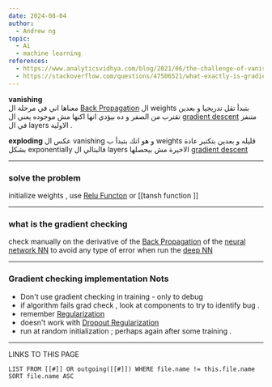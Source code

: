 ```yaml
---
date: 2024-08-04
author:
  - Andrew ng
topic:
  - Ai
  - machine learning
references:
  - https://www.analyticsvidhya.com/blog/2021/06/the-challenge-of-vanishing-exploding-gradients-in-deep-neural-networks/
  - https://stackoverflow.com/questions/47506521/what-exactly-is-gradient-checking
---
```


**vanishing**  
معناها اني في مرحلة ال [Back Propagation](_ZettleNotes/programming%20Notes/AI_Notes/Back%20Propagation.md) ال weights بتبدأ تقل تدريجيا و بعدين تقترب من الصفر و ده بيؤدي انها اكنها مش موجوده يعني ال [gradient descent](_ZettleNotes/programming%20Notes/AI_Notes/gradient%20descent.md) متنفز في ال layers الاولية  .

**exploding**
عكس ال vanishing  و هو انك بتبدأ ب weights قليله و بعدين بتكتبر عادة بشكل exponentially فالبتالي ال layers الاخيرة مش بيحصلها [gradient descent](_ZettleNotes/programming%20Notes/AI_Notes/gradient%20descent.md) 

---
### solve the problem 
initialize weights , use [Relu Functon](_ZettleNotes/programming%20Notes/AI_Notes/Relu%20Functon.md) or [[tansh function ]] 

----
### what is the gradient checking  
check manually on the derivative of the [Back Propagation](_ZettleNotes/programming%20Notes/AI_Notes/Back%20Propagation.md) of the [neural network NN](_ZettleNotes/programming%20Notes/AI_Notes/neural%20network%20NN.md) to avoid any type of error when run the [deep NN](deep%20NN)

----
### Gradient checking implementation Nots 
- Don't use gradient checking in training - only to debug 
- if algorithm fails grad check , look at components to try to identify bug . 
- remember [Regularization](_ZettleNotes/programming%20Notes/AI_Notes/Regularization.md) 
- doesn't work with [Dropout Regularization](_ZettleNotes/programming%20Notes/AI_Notes/Regularization.md#Dropout%20Regularization)
- run at random initialization ; perhaps again after some training . 




----
LINKS TO THIS PAGE 
```dataview 
LIST FROM [[#]] OR outgoing([[#]]) WHERE file.name != this.file.name SORT file.name ASC
```

